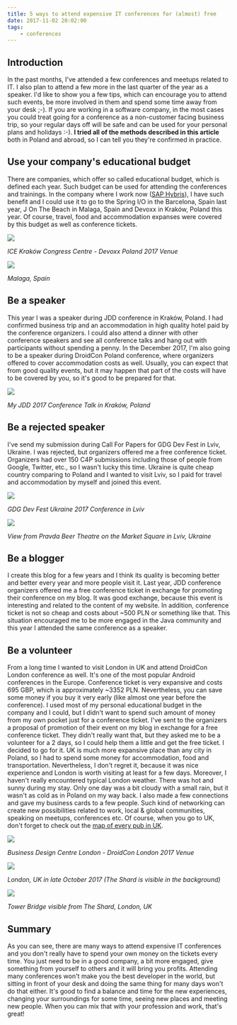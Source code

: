 ```yaml
---
title: 5 ways to attend expensive IT conferences for (almost) free
date: 2017-11-02 20:02:00
tags:
	- conferences
---
```


Introduction
------------

In the past months, I've attended a few conferences and meetups related to IT. I also plan to attend a few more in the last quarter of the year as a speaker. I'd like to show you a few tips, which can encourage you to attend such events, be more involved in them and spend some time away from your desk ;-). If you are working in a software company, in the most cases you could treat going for a conference as a non-customer facing business trip, so your regular days off will be safe and can be used for your personal plans and holidays :-). **I tried all of the methods described in this article** both in Poland and abroad, so I can tell you they're confirmed in practice.

Use your company's educational budget
-------------------------------------

There are companies, which offer so called educational budget, which is defined each year. Such budget can be used for attending the conferences and trainings. In the company where I work now ([SAP Hybris](http://hybris.com)), I have such benefit and I could use it to go to the Spring I/O in the Barcelona, Spain last year, J On The Beach in Malaga, Spain and Devoxx in Kraków, Poland this year. Of course, travel, food and accommodation expanses were covered by this budget as well as conference tickets. 

![](/images/posts/2017/5-ways-to-attend-expansive-it-conferences-for-almost-free/IMG_20170623_172614.jpg)

_ICE Kraków Congress Centre - Devoxx Poland 2017 Venue_ 

![](/images/posts/2017/5-ways-to-attend-expansive-it-conferences-for-almost-free/2017-05-16-19.31.21.jpg)

_Malaga, Spain_

Be a speaker
------------

This year I was a speaker during JDD conference in Kraków, Poland. I had confirmed business trip and an accommodation in high quality hotel paid by the conference organizers. I could also attend a dinner with other conference speakers and see all conference talks and hang out with participants without spending a penny. In the December 2017, I'm also going to be a speaker during DroidCon Poland conference, where organizers offered to cover accommodation costs as well. Usually, you can expect that from good quality events, but it may happen that part of the costs will have to be covered by you, so it's good to be prepared for that. 

![](/images/posts/2017/5-ways-to-attend-expansive-it-conferences-for-almost-free/jdd_01.jpg)

_My JDD 2017 Conference Talk in Kraków, Poland_

Be a rejected speaker
---------------------

I've send my submission during Call For Papers for GDG Dev Fest in Lviv, Ukraine. I was rejected, but organizers offered me a free conference ticket. Organizers had over 150 C4P submissions including those of people from Google, Twitter, etc., so I wasn't lucky this time. Ukraine is quite cheap country comparing to Poland and I wanted to visit Lviv, so I paid for travel and accommodation by myself and joined this event. 

![](/images/posts/2017/5-ways-to-attend-expansive-it-conferences-for-almost-free/gdg_lviv_01.jpg)

_GDG Dev Fest Ukraine 2017 Conference in Lviv_ 

![](/images/posts/2017/5-ways-to-attend-expansive-it-conferences-for-almost-free/gdg_lviv_02.jpg)

_View from Pravda Beer Theatre on the Market Square in Lviv, Ukraine_

Be a blogger
------------

I create this blog for a few years and I think its quality is becoming better and better every year and more people visit it. Last year, JDD conference organizers offered me a free conference ticket in exchange for promoting their conference on my blog. It was good exchange, because this event is interesting and related to the content of my website. In addition, conference ticket is not so cheap and costs about ~500 PLN or something like that. This situation encouraged me to be more engaged in the Java community and this year I attended the same conference as a speaker.

Be a volunteer
--------------

From a long time I wanted to visit London in UK and attend DroidCon London conference as well. It's one of the most popular Android conferences in the Europe. Conference ticket is very expansive and costs 695 GBP, which is approximately ~3352 PLN. Nevertheless, you can save some money if you buy it very early (like almost one year before the conference). I used most of my personal educational budget in the company and I could, but I didn't want to spend such amount of money from my own pocket just for a conference ticket. I've sent to the organizers a proposal of promotion of their event on my blog in exchange for a free conference ticket. They didn't really want that, but they asked me to be a volunteer for a 2 days, so I could help them a little and get the free ticket. I decided to go for it. UK is much more expansive place than any city in Poland, so I had to spend some money for accommodation, food and transportation. Nevertheless, I don't regret it, because it was nice experience and London is worth visiting at least for a few days. Moreover, I haven't really encountered typical London weather. There was hot and sunny during my stay. Only one day was a bit cloudy with a small rain, but it wasn't as cold as in Poland on my way back. I also made a few connections and gave my business cards to a few people. Such kind of networking can create new possibilities related to work, local & global communities, speaking on meetups, conferences etc. Of course, when you go to UK, don't forget to check out the [map of every pub in UK](https://www.reddit.com/r/dataisugly/comments/5fihxs/this_map_of_every_pub_in_the_uk_is_super_helpful/). 

![](/images/posts/2017/5-ways-to-attend-expansive-it-conferences-for-almost-free/2017-10-26-19.10.59.jpg)

_Business Design Centre London - DroidCon London 2017 Venue_ 

![](/images/posts/2017/5-ways-to-attend-expansive-it-conferences-for-almost-free/2017-10-25-14.14.45-1.jpg)

_London, UK in late October 2017 (The Shard is visible in the background)_ 

![](/images/posts/2017/5-ways-to-attend-expansive-it-conferences-for-almost-free/2017-10-25-16.06.42.png)

_Tower Bridge visible from The Shard, London, UK_

Summary
-------

As you can see, there are many ways to attend expensive IT conferences and you don't really have to spend your own money on the tickets every time. You just need to be in a good company, a bit more engaged, give something from yourself to others and it will bring you profits. Attending many conferences won't make you the best developer in the world, but sitting in front of your desk and doing the same thing for many days won't do that either. It's good to find a balance and time for the new experiences, changing your surroundings for some time, seeing new places and meeting new people. When you can mix that with your profession and work, that's great!
